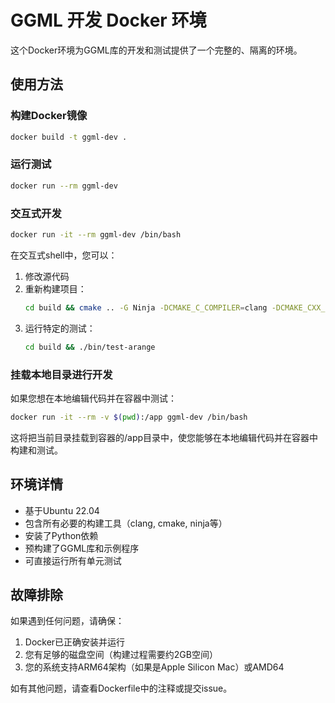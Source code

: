 # GGML 开发 Docker 环境

这个Docker环境为GGML库的开发和测试提供了一个完整的、隔离的环境。

## 使用方法

### 构建Docker镜像

```bash
docker build -t ggml-dev .
```

### 运行测试

```bash
docker run --rm ggml-dev
```

### 交互式开发

```bash
docker run -it --rm ggml-dev /bin/bash
```

在交互式shell中，您可以：

1. 修改源代码
2. 重新构建项目：
   ```bash
   cd build && cmake .. -G Ninja -DCMAKE_C_COMPILER=clang -DCMAKE_CXX_COMPILER=clang++ -DGGML_METAL=OFF && cmake --build . --config Release -j $(nproc)
   ```
3. 运行特定的测试：
   ```bash
   cd build && ./bin/test-arange
   ```

### 挂载本地目录进行开发

如果您想在本地编辑代码并在容器中测试：

```bash
docker run -it --rm -v $(pwd):/app ggml-dev /bin/bash
```

这将把当前目录挂载到容器的/app目录中，使您能够在本地编辑代码并在容器中构建和测试。

## 环境详情

- 基于Ubuntu 22.04
- 包含所有必要的构建工具（clang, cmake, ninja等）
- 安装了Python依赖
- 预构建了GGML库和示例程序
- 可直接运行所有单元测试

## 故障排除

如果遇到任何问题，请确保：

1. Docker已正确安装并运行
2. 您有足够的磁盘空间（构建过程需要约2GB空间）
3. 您的系统支持ARM64架构（如果是Apple Silicon Mac）或AMD64

如有其他问题，请查看Dockerfile中的注释或提交issue。